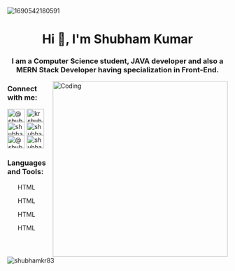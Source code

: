 
![1690542180591](https://github.com/shubhamkr83/shubhamkr83/assets/72254047/ce2019fb-036b-4d0f-8eb6-b2049ba547de)


<h1 align="center">Hi 👋, I'm Shubham Kumar</h1>
<h3 align="center">I am a Computer Science student, JAVA developer and also a MERN Stack Developer having specialization in Front-End.</h3>
<img align="right" alt="Coding" width="400" src="https://cdn.dribbble.com/users/1162077/screenshots/3848914/programmer.gif">

<h3 align="left">Connect with me:</h3>
<p align="left">
<a href="https://dev.to/@shubhamkr83" target="blank"><img align="center" src="https://raw.githubusercontent.com/rahuldkjain/github-profile-readme-generator/master/src/images/icons/Social/devto.svg" alt="@shubhamkr83" height="30" width="40" /></a>
<a href="https://twitter.com/krshubhamdev" target="blank"><img align="center" src="https://raw.githubusercontent.com/rahuldkjain/github-profile-readme-generator/master/src/images/icons/Social/twitter.svg" alt="krshubhamdev" height="30" width="40" /></a>
<a href="https://linkedin.com/in/shubham-kumar836" target="blank"><img align="center" src="https://raw.githubusercontent.com/rahuldkjain/github-profile-readme-generator/master/src/images/icons/Social/linked-in-alt.svg" alt="shubham-kumar836" height="30" width="40" /></a>
<a href="https://instagram.com/shubhamkrdev" target="blank"><img align="center" src="https://raw.githubusercontent.com/rahuldkjain/github-profile-readme-generator/master/src/images/icons/Social/instagram.svg" alt="shubhamkrdev" height="30" width="40" /></a>
<a href="https://www.hackerrank.com/@shubham_krsaw836" target="blank"><img align="center" src="https://raw.githubusercontent.com/rahuldkjain/github-profile-readme-generator/master/src/images/icons/Social/hackerrank.svg" alt="@shubham_krsaw836" height="30" width="40" /></a>
<a href="https://auth.geeksforgeeks.org/user/shubhamkrsaw836" target="blank"><img align="center" src="https://raw.githubusercontent.com/rahuldkjain/github-profile-readme-generator/master/src/images/icons/Social/geeks-for-geeks.svg" alt="shubhamkrsaw836" height="30" width="40" /></a>
</p>

<h3 align="left">Languages and Tools:</h3>
<ul>
  <p>HTML</p> <p>HTML</p> <p>HTML</p> <p>HTML</p>
</ul>
<p><img align="left" src="https://github-readme-stats.vercel.app/api/top-langs?username=shubhamkr83&show_icons=true&locale=en&layout=compact" alt="shubhamkr83" /></p>



